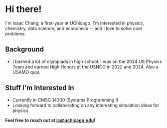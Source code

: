 # Hi there!
I'm Isaac Chang, a first-year at UChicago. I'm interested in physics, chemistry, data science, and economics -- and I love to solve cool problems.

## Background
- I bashed a lot of olympiads in high school. I was on the 2024 US Physics Team and earned High Honors at the USNCO in 2022 and 2024. Also a USAMO qual.

## Stuff I'm Interested In
- Currently in CMSC 14300 (Systems Programming I) 
- Looking forward to collaborating on any interesting simulation ideas for physics


**Feel free to reach out at ic@uchicago.edu!**
